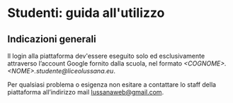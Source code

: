 # Studenti: guida all'utilizzo

## Indicazioni generali

Il login alla piattaforma dev'essere eseguito solo ed esclusivamente attraverso l’account Google fornito dalla scuola, nel formato _\<COGNOME\>.\<NOME\>.studente\@liceolussana.eu_.

Per qualsiasi problema o esigenza non esitare a contattare lo staff della piattaforma all’indirizzo mail lussanaweb@gmail.com.
